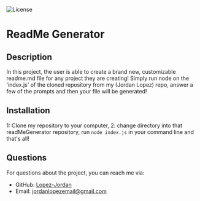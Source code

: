 
![License](https://img.shields.io/badge/license-MIT-brightgreen)

# ReadMe Generator

## Description
In this project, the user is able to create a brand new, customizable readme.md file for any project they are creating!
Simply run node on the 'index.js' of the cloned repository from my (Jordan Lopez) repo, answer a few of the prompts and then your file will be generated!


## Installation
1: Clone my repository to your computer, 2: change directory into that readMeGenerator repository, run `node index.js` in your command line and that's all!

## Questions
For questions about the project, you can reach me via:
- GitHub: [Lopez-Jordan](https://github.com/Lopez-Jordan)
- Email: jordanlopezemail@gmail.com
    